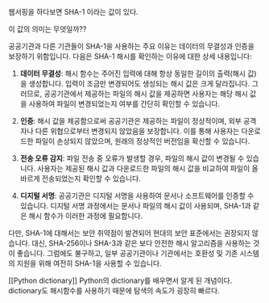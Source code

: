 
웹서핑을 하다보면 SHA-1 이라는 값이 있다.

이 값의 의미는 무엇일까??

공공기관과 다른 기관들이 SHA-1을 사용하는 주요 이유는 데이터의 무결성과 인증을 보장하기 위함입니다. 다음은 SHA-1 해시를 확인하는 이유에 대한 상세 내용입니다:

1. **데이터 무결성**: 해시 함수는 주어진 입력에 대해 항상 동일한 길이의 출력(해시 값)을 생성합니다. 입력이 조금만 변경되어도 생성되는 해시 값은 크게 달라집니다. 그러므로, 공공기관에서 제공하는 파일의 해시 값을 제공하면 사용자는 해당 해시 값을 사용하여 파일이 변경되었는지 여부를 간단히 확인할 수 있습니다.

2. **인증**: 해시 값을 제공함으로써 공공기관은 제공하는 파일이 정상적이며, 외부 공격자나 다른 위협으로부터 변경되지 않았음을 보장합니다. 이를 통해 사용자는 다운로드한 파일이 손상되지 않았으며, 원래의 정상적인 버전임을 확신할 수 있습니다.

3. **전송 오류 감지**: 파일 전송 중 오류가 발생할 경우, 파일의 해시 값이 변경될 수 있습니다. 사용자는 제공된 해시 값과 다운로드한 파일의 해시 값을 비교하여 파일이 올바르게 전송되었는지 확인할 수 있습니다.

4. **디지털 서명**: 공공기관은 디지털 서명을 사용하여 문서나 소프트웨어를 인증할 수 있습니다. 디지털 서명 과정에서는 문서나 파일의 해시 값이 사용되며, SHA-1과 같은 해시 함수가 이러한 과정에 필요합니다.

다만, SHA-1에 대해서는 보안 취약점이 발견되어 현대의 보안 표준에서는 권장되지 않습니다. 대신, SHA-256이나 SHA-3과 같은 보다 안전한 해시 알고리즘을 사용하는 것이 좋습니다. 그럼에도 불구하고, 일부 공공기관이나 기관에서는 호환성 및 기존 시스템의 지원을 위해 여전히 SHA-1을 사용할 수 있습니다.

[[Python dictionary]]
Python의 dictionary를 배우면서 알게 된 개념이다. dictionary도 해시함수를 사용하기 때문에 탐색의 속도가 굉장히 빠르다.